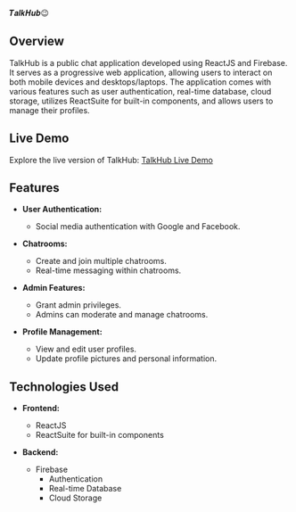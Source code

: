 𝑻𝒂𝒍𝒌𝑯𝒖𝒃😉

## Overview

TalkHub is a public chat application developed using ReactJS and Firebase. It serves as a progressive web application, allowing users to interact on both mobile devices and desktops/laptops. The application comes with various features such as user authentication, real-time database, cloud storage, utilizes ReactSuite for built-in components, and allows users to manage their profiles.

## Live Demo

Explore the live version of TalkHub: [TalkHub Live Demo](https://talkhub-311b7.firebaseapp.com/)

## Features

- **User Authentication:**
  - Social media authentication with Google and Facebook.

- **Chatrooms:**
  - Create and join multiple chatrooms.
  - Real-time messaging within chatrooms.

- **Admin Features:**
  - Grant admin privileges.
  - Admins can moderate and manage chatrooms.

- **Profile Management:**
  - View and edit user profiles.
  - Update profile pictures and personal information.

## Technologies Used

- **Frontend:**
  - ReactJS
  - ReactSuite for built-in components

- **Backend:**
  - Firebase
    - Authentication
    - Real-time Database
    - Cloud Storage


